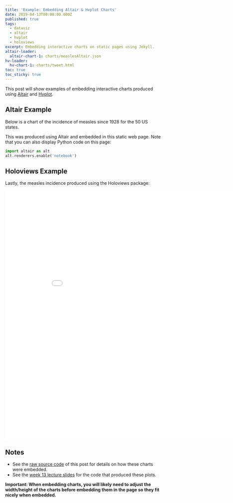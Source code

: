 ```yaml
---
title: 'Example: Embedding Altair & Hvplot Charts'
date: 2019-04-13T00:00:00.000Z
published: true
tags:
  - dataviz
  - altair
  - hvplot
  - holoviews
excerpt: Embedding interactive charts on static pages using Jekyll.
altair-loader:
  altair-chart-1: charts/measlesAltair.json
hv-loader:
  hv-chart-1: charts/tweet.html
toc: true
toc_sticky: true
---
```


This post will show examples of embedding interactive charts produced using [Altair](https://altair-viz.github.io) and [Hvplot](https://hvplot.pyviz.org/).

## Altair Example

Below is a chart of the incidence of measles since 1928 for the 50 US states.

<div id="altair-chart-1"></div>

This was produced using Altair and embedded in this static web page. Note that you can also display Python code on this page:

```python
import altair as alt
alt.renderers.enable('notebook')
```

## Holoviews Example


Lastly, the measles incidence produced using the Holoviews package:




<iframe width="900" height="800" frameborder="0" scrolling="no" src="//plotly.com/~shiweihua532/2.embed"></iframe>





## Notes

- See the [raw source code](https://raw.githubusercontent.com/nickhand/static-site-template/master/_posts/2019-04-13-measles-charts.md) of this post for details on how these charts were embedded.
- See the [week 13 lecture slides](https://github.com/MUSA-620-Fall-2019/week-13/blob/master/lecture-13.ipynb) for the code that produced these plots.

**Important: When embedding charts, you will likely need to adjust the width/height of the charts before embedding them in the page so they fit nicely when embedded.**

